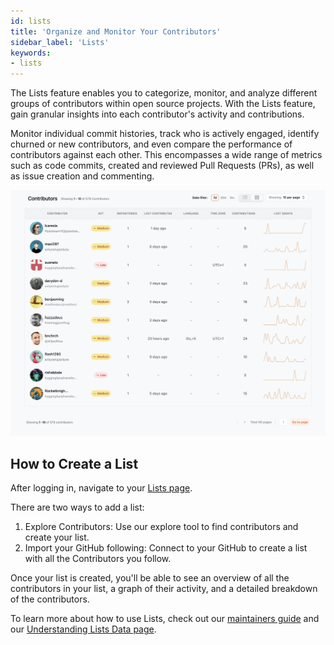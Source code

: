 ```yaml
---
id: lists
title: 'Organize and Monitor Your Contributors'
sidebar_label: 'Lists'
keywords:
- lists
---
```

The Lists feature enables you to categorize, monitor, and analyze different groups of contributors within open source projects. With the Lists feature, gain granular insights into each contributor's activity and contributions.

Monitor individual commit histories, track who is actively engaged, identify churned or new contributors, and even compare the performance of contributors against each other. This encompasses a wide range of metrics such as code commits, created and reviewed Pull Requests (PRs), as well as issue creation and commenting. 

![lists-page](../../static/img/lists-page.svg)

## How to Create a List
After logging in, navigate to your [Lists page](https://app.opensauced.pizza/hub/lists/). 

There are two ways to add a list:
1. Explore Contributors: Use our explore tool to find contributors and create your list.
2. Import your GitHub following:
Connect to your GitHub to create a list with all the Contributors you follow.

Once your list is created, you'll be able to see an overview of all the contributors in your list, a graph of their activity, and a detailed breakdown of the contributors.

To learn more about how to use Lists, check out our [maintainers guide](../maintainers/maintainers-guide.md) and our [Understanding Lists Data page](../maintainers/understanding-lists-data.md).